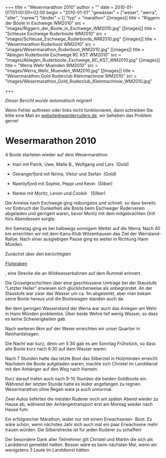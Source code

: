 +++
title = "Wesermarathon 2010"
author = ""
date = 2010-01-01T01:00:00+02:00
begin = "2010-01-01"
"gewässer" = ["weser", "werra", "aller", "narew"]
"länder" = []
"typ" = "marathon"
[[images]]
title = "Riggern der Boote in Eschwege WM2010"
src = "images/Riggern_der_Boote_in_Eschwege_WM2010.jpg"
[[images]]
title = "Schleuse Eschwege Ruderboote WM2010"
src = "images/Schleuse_Eschwege_Ruderboote_WM2010.jpg"
[[images]]
title = "Wesermarathon Ruderboot WM2010"
src = "images/Wesermarathon_Ruderboot_WM2010.jpg"
[[images]]
title = "Ablegen Ruderboote Eschwege RC KST WM2010"
src = "images/Ablegen_Ruderboote_Eschwege_RC_KST_WM2010.jpg"
[[images]]
title = "Werra Wehr Muenden WM2010"
src = "images/Werra_Wehr_Muenden_WM2010.jpg"
[[images]]
title = "Wesermarathon Gold Ruderclub Kleinmachnow WM2010"
src = "images/Wesermarathon_Gold_Ruderclub_Kleinmachnow_WM2010.jpg"

+++


*Dieser Bericht wurde automatisch migriert*

Wenn Fehler auftreten oder links nicht funktionieren, dann schreiben Sie bitte eine Mail an website@wanderrudern.de, wir beheben das Problem gerne!



# Wesermarathon 2010


4 Boote starteten wieder auf dem Wesermarathon

- Inari mit Patrik, Uwe, Malte B., Wolfgang und Lars  (Gold)

- Geirangerfjord mit Nirina, Viktor und Stefan  (Gold)

- Naeröyfjord mit Sophie, Peppi und Kevin  (Silber)

- Narew mit Moritz, Levon und Cookie   (Silber)

Die Anreise nach Eschwege ging reibungslos und schnell, so dass bereits vor Einbruch der Dunkelheit alle Boote beim Eschweger Ruderverein abgeladen und gerrigert waren, bevor Moritz mit dem mitgebrachten Grill fürs Abendessen sorgte.

Am Samstag ging es bei halbwegs sonnigem Wetter auf die Werra. Nach 40 km erreichten wir mit dem Kanu-Klub Witzenhausen das Ziel der Werraland- Rallye. Nach einer ausgiebigen Pause ging es weiter in Richtung Hann Münden.

Zunächst über den berüchtigten

[Flutgraben](/berichte/2010/wildwasser_werra_wm2010)

, eine Strecke die an Wildwasserbahnen auf dem Rummel erinnert.

Die Gruselgeschichten über eine geschlossene Umtrage bei der Staustufe “Letzter Heller” erwiesen sich glücklicherweise als unbegründet. An der Staustufe war zwar das Wasser um ca. 1m abgesenkt, aber man bekam seine Boote heraus und die Bootswagen standen auch da.

Bei dem geringen Wasserstand der Werra war auch das Anlegen am Wehr in Hann Münden problemlos. Über beide Wehre lief wenig Wasser, so dass es keine Schwierigkeiten gab.

Nach weiteren 9km auf der Weser erreichten wir unser Quartier in Reinhardshagen.

Die Nacht war kurz, denn um 5:30 gab es am Sonntag Frühstück, so dass alle Boote kurz nach 6:30 auf dem Wasser waren.

Nach 7 Stunden hatte das letzte Boot das Silberziel in Holzminden erreicht. Nachdem die Boote aufgeladen waren, machte sich Christel im Landdienst mit den Anhänger auf den Weg nach Hameln.

Kurz darauf trafen auch nach 9-10 Stunden die beiden Goldboote ein. Während der letzten Stunde hatte es leider angefangen zu regnen. Wesermarathon ohne Regen wäre ja auch unnormal.

Zwei Autos lieferten die meisten Ruderer noch am späten Abend wieder zu Hause ab, während der Anhängertransport erst am Montag wieder nach Hause fuhr.

Ein erfolgreicher Marathon, leider nur mit einem Erwachsenen- Boot. Es wäre schön, wenn nächstes Jahr sich auch mal ein paar Erwachsene mehr trauen würden. Die Silberstrecke ist für jeden Ruderer zu schaffen!

Der besondere Dank aller Teilnehmer gilt Christel und Martin die sich als Landdienst gemeldet hatten. Besser wäre es beim nächsten Mal, wenn wir wenigstens 3 Leute im Landdienst hätten.